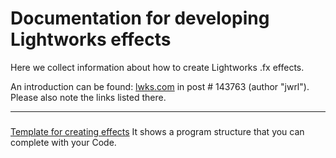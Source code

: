# Documentation for developing Lightworks effects
Here we collect information about how to create Lightworks .fx effects.

An introduction can be found: [lwks.com](https://www.lwks.com/index.php?option=com_kunena&func=view&catid=7&id=143678&Itemid=81#143763) 
in post # 143763 (author "jwrl").  
Please also note the links listed there.  

 ---  

### 
[Template for creating effects](Template.md)
It shows a program structure that you can complete with your Code.  
 
